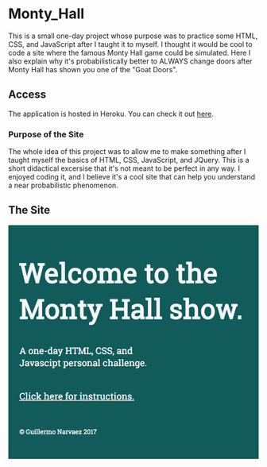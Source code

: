 # Monty_Hall

This is a small one-day project whose purpose was to practice some HTML, CSS, and JavaScript after I taught it to myself. I thought it would be cool to code a site where the famous Monty Hall game could be simulated. Here I also explain why it's probabilistically better to ALWAYS change doors after Monty Hall has shown you one of the "Goat Doors".

## Access

The application is hosted in Heroku. You can check it out [here](https://monty-hall-show.herokuapp.com/).

### Purpose of the Site

The whole idea of this project was to allow me to make something after I taught myself the basics of HTML, CSS, JavaScript, and JQuery. This is a short didactical excersise that it's not meant to be perfect in any way. I enjoyed coding it, and I believe it's a cool site that can help you understand a near probabilistic phenomenon.

## The Site

![picture](monty-hall.png)
